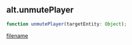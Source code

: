 ## alt.unmutePlayer

```js
function unmutePlayer(targetEntity: Object);
```

[filename](method_unmutePlayer_m.md ':include')